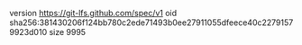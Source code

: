 version https://git-lfs.github.com/spec/v1
oid sha256:381430206f124bb780c2ede71493b0ee27911055dfeece40c22791579923d010
size 9995
